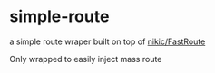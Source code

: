 # simple-route

a simple route wraper built on top of [nikic/FastRoute](https://github.com/nikic/FastRoute)

Only wrapped to easily inject mass route